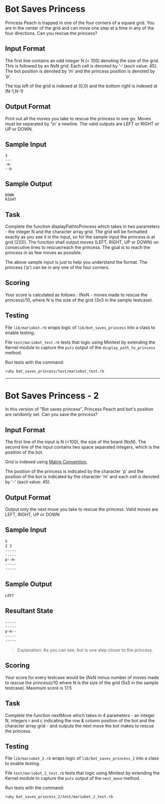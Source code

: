 # Bot Saves Princess
Princess Peach is trapped in one of the four corners of a square grid. You are in the center of the grid and can move one step at a time in any of the four directions. Can you rescue the princess?

## Input Format
The first line contains an odd integer N (< 100) denoting the size of the grid. This is followed by an NxN grid. Each cell is denoted by ‘-‘ (ascii value: 45). The bot position is denoted by ‘m’ and the princess position is denoted by ‘p’.

The top left of the grid is indexed at (0,0) and the bottom right is indexed at (N-1,N-1)

## Output Format
Print out all the moves you take to rescue the princess in one go. Moves must be separated by ‘\n’ a newline. The valid outputs are LEFT or RIGHT or UP or DOWN.

## Sample Input
```
3
---
-m-
--p
```

## Sample Output
```
DOWN
RIGHT
```

## Task
Complete the function displayPathtoPrincess which takes in two parameters - the integer N and the character array grid. The grid will be formatted exactly as you see it in the input, so for the sample input the princess is at grid [2][0]. The function shall output moves (LEFT, RIGHT, UP or DOWN) on consecutive lines to rescue/reach the princess. The goal is to reach the princess in as few moves as possible.

The above sample input is just to help you understand the format. The princess (‘p’) can be in any one of the four corners.

## Scoring
Your score is calculated as follows : (NxN - moves made to rescue the princess)/10, where N is the size of the grid (3x3 in the sample testcase).

## Testing
File `lib/mariobot.rb` wraps logic of `lib/bot_saves_princess` into a class to
enable testing.

File `test/mariobot_test.rb` tests that logic using Minitest by extending the
Kernel module to capture the `puts` output of the `display_path_to_princess`
method.

Run tests with the command:
```bash
ruby bot_saves_princess/test/mariobot_test.rb
```
---
# Bot Saves Princess - 2
In this version of "Bot saves princess", Princess Peach and bot's position are randomly set. Can you save the princess?

## Input Format
The first line of the input is N (<100), the size of the board (NxN). The second line of the input contains two space separated integers, which is the position of the bot.

Grid is indexed using [Matrix Convention.](https://www.hackerrank.com/scoring/board-convention)

The position of the princess is indicated by the character 'p' and the position of the bot is indicated by the character 'm' and each cell is denoted by '-' (ascii value: 45).

## Output Format
Output only the next move you take to rescue the princess. Valid moves are LEFT, RIGHT, UP or DOWN

## Sample Input
```bash
5
2 3
-----
-----
p--m-
-----
-----
```

## Sample Output
```bash
LEFT
```

## Resultant State
```bash
-----
-----
p-m--
-----
-----
```

> Explanation: As you can see, bot is one step closer to the princess.

## Scoring
Your score for every testcase would be (NxN minus number of moves made to rescue the princess)/10 where N is the size of the grid (5x5 in the sample testcase). Maximum score is 17.5

## Task
Complete the function nextMove which takes in 4 parameters - an integer N, integers r and c indicating the row & column position of the bot and the character array grid - and outputs the next move the bot makes to rescue the princess.

## Testing
File `lib/mariobot_2.rb` wraps logic of `lib/bot_saves_princess_2` into a class to
enable testing.

File `test/mariobot_2_test.rb` tests that logic using Minitest by extending the
Kernel module to capture the `puts` output of the `next_move`
method.

Run tests with the command:
```bash
ruby bot_saves_princess_2/test/mariobot_2_test.rb
```

